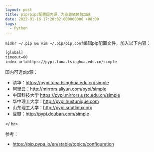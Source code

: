 ```yaml
---
layout: post
title: pip/pip3配置国内源，为安装依赖包加速
date: 2022-01-16 17:20:02.000000000 +08:00
tags: 
  - Python
---
```


`midkr ~/.pip && vim ~/.pip/pip.conf`编辑pip配置文件，加入以下内容：

```txt
[global]
timeout=60
index-url=https://pypi.tuna.tsinghua.edu.cn/simple
```

国内可选pip源：

- 清华：https://pypi.tuna.tsinghua.edu.cn/simple
- 阿里云：http://mirrors.aliyun.com/pypi/simple
- 中国科技大学 https://pypi.mirrors.ustc.edu.cn/simple
- 华中理工大学：http://pypi.hustunique.com
- 山东理工大学：http://pypi.sdutlinux.org
- 豆瓣：http://pypi.douban.com/simple

</ hr>

参考：
- <a href="https://pip.pypa.io/en/stable/topics/configuration" target="_blank">https://pip.pypa.io/en/stable/topics/configuration</a>


